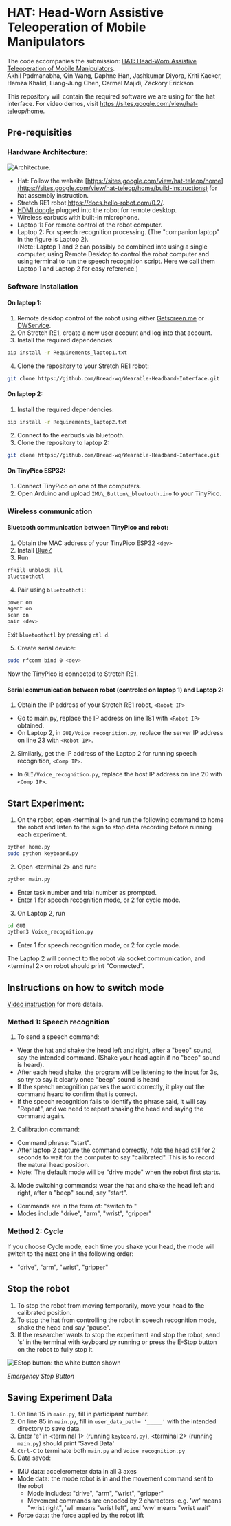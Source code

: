 # HAT: Head-Worn Assistive Teleoperation of Mobile Manipulators
The code accompanies the submission: [HAT: Head-Worn Assistive Teleoperation of Mobile Manipulators](https://arxiv.org/abs/2209.13097).<br>
Akhil Padmanabha, Qin Wang, Daphne Han, Jashkumar Diyora, Kriti Kacker, Hamza Khalid, Liang-Jung Chen, Carmel Majidi, Zackory Erickson

This repository will contain the required software we are using for the hat interface. 
For video demos, visit https://sites.google.com/view/hat-teleop/home.

## Pre-requisities
### Hardware Architecture:
![Architecture](https://user-images.githubusercontent.com/66550924/194370025-66da0544-8f57-47f5-a286-899a2da01dfc.png).
- Hat: Follow the website [https://sites.google.com/view/hat-teleop/home](https://sites.google.com/view/hat-teleop/home/build-instructions) for hat assembly instruction.
- Stretch RE1 robot https://docs.hello-robot.com/0.2/. 
- [HDMI dongle](https://www.amazon.com/Headless-Display-Emulator-Headless-1920x1080-Generation/dp/B06XT1Z9TF/ref=asc_df_B06XT1Z9TF/?tag=hyprod-20&linkCode=df0&hvadid=309751315916&hvpos=&hvnetw=g&hvrand=1849427447759673039&hvpone=&hvptwo=&hvqmt=&hvdev=c&hvdvcmdl=&hvlocint=&hvlocphy=9005925&hvtargid=pla-547341237007&psc=1&tag=&ref=&adgrpid=67183599252&hvpone=&hvptwo=&hvadid=309751315916&hvpos=&hvnetw=g&hvrand=1849427447759673039&hvqmt=&hvdev=c&hvdvcmdl=&hvlocint=&hvlocphy=9005925&hvtargid=pla-547341237007) plugged into the robot for remote desktop.
- Wireless earbuds with built-in microphone.
- Laptop 1: For remote control of the robot computer.
- Laptop 2: For speech recognition processing. (The "companion laptop" in the figure is Laptop 2). <br>
(Note: Laptop 1 and 2 can possibly be combined into using a single computer, using Remote Desktop to control the robot computer and using terminal to run the speech recognition script. Here we call them Laptop 1 and Laptop 2 for easy reference.)

### Software Installation
#### On laptop 1:
1. Remote desktop control of the robot using either [Getscreen.me](https://getscreen.me/) or [DWService](https://www.dwservice.net/).
2. On Stretch RE1, create a new user account and log into that account.
3. Install the required dependencies: 
```sh
pip install -r Requirements_laptop1.txt 
```
4. Clone the repository to your Stretch RE1 robot:
```sh
git clone https://github.com/Bread-wq/Wearable-Headband-Interface.git
```

#### On laptop 2:
1. Install the required dependencies: 
```sh
pip install -r Requirements_laptop2.txt 
```
2. Connect to the earbuds via bluetooth.
3. Clone the repository to laptop 2:
```sh
git clone https://github.com/Bread-wq/Wearable-Headband-Interface.git
```

#### On TinyPico ESP32:
1. Connect TinyPico on one of the computers.
2. Open Arduino and upload `IMU\_Button\_bluetooth.ino` to your TinyPico.


### Wireless communication
#### Bluetooth communication between TinyPico and robot:
1. Obtain the MAC address of your TinyPico ESP32 `<dev>`
2. Install [BlueZ](http://www.bluez.org/)
3. Run
```sh
rfkill unblock all
bluetoothctl
```
4. Pair using `bluetoothctl`:
```sh
power on
agent on
scan on
pair <dev>
```
Exit `bluetoothctl` by pressing `ctl d`.

5. Create serial device:

```sh
sudo rfcomm bind 0 <dev>
```
Now the TinyPico is connected to Stretch RE1.


#### Serial communication between robot (controled on laptop 1) and Laptop 2:
1. Obtain the IP address of your Stretch RE1 robot, `<Robot IP>`

- Go to main.py, replace the IP address on line 181 with ```<Robot IP>``` obtained.
- On Laptop 2, in `GUI/Voice_recognition.py`, replace the server IP address on line 23 with `<Robot IP>`.

2. Similarly, get the IP address of the Laptop 2 for running speech recognition, `<Comp IP>`.
- In `GUI/Voice_recognition.py`, replace the host IP address on line 20 with `<Comp IP>`.


## Start Experiment:
1. On the robot, open <terminal 1> and run the following command to home the robot and listen to the sign to stop data recording before running each experiment.
```sh
python home.py
sudo python keyboard.py
```

2. Open <terminal 2> and run: 
```sh
python main.py
```
- Enter task number and trial number as prompted.
- Enter 1 for speech recognition mode, or 2 for cycle mode.

3. On Laptop 2, run 
```sh
cd GUI
python3 Voice_recognition.py
```

- Enter 1 for speech recognition mode, or 2 for cycle mode.

The Laptop 2 will connect to the robot via socket communication, and <terminal 2> on robot should print "Connected".

## Instructions on how to switch mode 
[Video instruction](https://www.youtube.com/watch?v=v8wXM-cCss0) for more details.
### Method 1: Speech recognition
1. To send a speech command: 
- Wear the hat and shake the head left and right, after a "beep" sound, say the intended command. (Shake your head again if no "beep" sound is heard).
- After each head shake, the program will be listening to the input for 3s, so try to say it clearly once "beep" sound is heard
- If the speech recognition parses the word correctly, it play out the command heard to confirm that is correct.
- If the speech recognition fails to identify the phrase said, it will say "Repeat", and we need to repeat shaking the head and saying the command again.

2. Calibration command:
- Command phrase: "start".
- After laptop 2 capture the command correctly, hold the head still for 2 seconds to wait for the computer to say "calibrated". This is to record the natural head position.
- Note: The default mode will be "drive mode" when the robot first starts.

3. Mode switching commands: wear the hat and shake the head left and right, after a "beep" sound, say "start". <br>
- Commands are in the form of: "switch to <mode>"
- Modes include "drive", "arm", "wrist", "gripper"

### Method 2: Cycle 
If you choose Cycle mode, each time you shake your head, the mode will switch to the next one in the following order:
- "drive", "arm", "wrist", "gripper"

## Stop the robot
1. To stop the robot from moving temporarily, move your head to the calibrated position.
2. To stop the hat from controlling the robot in speech recognition mode, shake the head and say "pause".
3. If the researcher wants to stop the experiment and stop the robot, send 's' in the terminal with keyboard.py running or press the E-Stop button on the robot to fully stop it.
  
![EStop button: the white button shown](https://user-images.githubusercontent.com/66550924/194368128-14fd9672-23ec-4a38-b5bf-83271cb101be.png)
  
  *Emergency Stop Button*

## Saving Experiment Data
1. On line 15 in `main.py`, fill in participant number.
2. On line 85 in `main.py`, fill in `user_data_path= '_____'` with the intended directory to save data.
3. Enter 'e' in <terminal 1> (running `keyboard.py`), <terminal 2> (running `main.py`) should print 'Saved Data' 
4. `Ctrl-C` to terminate both `main.py` and `Voice_recognition.py`
5. Data saved: 
- IMU data: accelerometer data in all 3 axes  
- Mode data: the mode robot is in and the movement command sent to the robot
  - Mode includes: "drive", "arm", "wrist", "gripper"
  - Movement commands are encoded by 2 characters: e.g. 'wr' means "wrist right", 'wl' means "wrist left", and 'ww' means "wrist wait"
- Force data: the force applied by the robot lift

